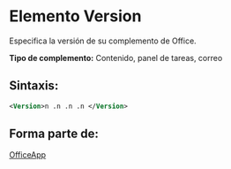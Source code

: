 
# <a name="version-element"></a>Elemento Version
Especifica la versión de su complemento de Office.

 **Tipo de complemento:** Contenido, panel de tareas, correo


## <a name="syntax:"></a>Sintaxis:


```XML
<Version>n .n .n .n </Version>
```


## <a name="contained-in:"></a>Forma parte de:

[OfficeApp](../../reference/manifest/officeapp.md)

